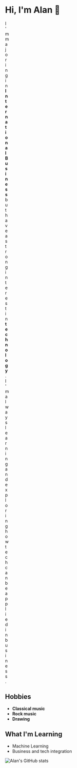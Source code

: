 # Hi, I'm Alan 👋

<p>
  <span style="display:inline-block; animation: typing 6s steps(30, end) 1 normal both;">
    I'm majoring in <strong>International Business</strong> but have a strong interest in <strong>technology</strong>. I'm always learning and exploring how tech can be applied in business.
  </span>
</p>

<style>
@keyframes typing {
  from { width: 0; }
  to { width: 100%; }
}
</style>

## Hobbies
- **Classical music**
- **Rock music**
- **Drawing**

## What I'm Learning
- Machine Learning
- Business and tech integration

  
![Alan's GitHub stats](https://github-readme-stats.vercel.app/api?username=noobyalan&show_icons=true&hide_title=true&hide_border=true&theme=graywhite)
